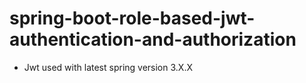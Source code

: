 # spring-boot-role-based-jwt-authentication-and-authorization

* Jwt used with latest spring version 3.X.X
  
